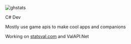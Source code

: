 ![ghstats](https://github-readme-stats.vercel.app/api?username=brianbaldner&theme=dark&show_icons=true)

C# Dev

Mostly use game apis to make cool apps and companions

Working on [statsval.com](https://www.statsval.com/) and ValAPI.Net
